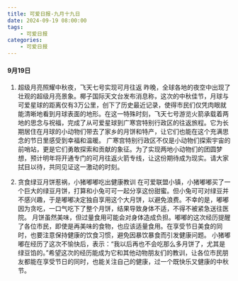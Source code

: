 ```yaml
---
title: 可爱日报-九月十九日
date: 2024-09-19 08:00:00
tags:
    - 可爱日报
categories:
    - 可爱日报
---
```

#### 9月19日
1. 超级月亮照耀中秋夜，飞天七号实现可月往返
昨晚，全球各地的夜空中出现了壮观的超级月亮景象。椰子国际天文台发布消息称，这次的中秋佳节，月球与可爱星球的距离仅有3万公里，创下了历史最近记录，使得市民们仅凭肉眼就能清晰地看到月球表面的地形。在这一特殊时刻，飞天七号游览火箭承载着两地的思念与祝福，完成了从可爱星球到广寒宫特别行政区的往返旅程。它为长期居住在月球的小动物们带去了家乡的月饼和特产，让它们也能在这个充满思念的节日里感受到幸福和温暖。
广寒宫特别行政区不仅是小动物们探索宇宙的前哨站，更是它们勇敢探索和贡献的象征。为了实现两地小动物们的团圆梦想，预计明年将开通专门的可月往返火箭专线，让这份期待成为现实。请大家拭目以待，共同见证这一激动的时刻。

2. 贪食绿豆月饼惹祸，小猪嘟嘟吃出健康教训
在可爱联盟小镇，小猪嘟嘟买了一个巨大的绿豆月饼，打算和小兔可可一起分享这份甜蜜。但小兔可可对绿豆并不感兴趣，于是嘟嘟决定独自享用这个大月饼，以避免浪费。不幸的是，嘟嘟因为贪吃，一口气吃下了整个月饼，结果导致身体不适，不得不被紧急送往医院。
月饼虽然美味，但过量食用可能会对身体造成负担。嘟嘟的这次经历提醒了各位市民，即使是再美味的食物，也应该适量食用。在享受节日美食的同时，也要注意保持健康的饮食习惯，避免因暴饮暴食而引发健康问题。
小猪嘟嘟在经历了这次不愉快后，表示：“我以后再也不会吃那么多月饼了，尤其是绿豆馅的。”希望这次的经历能成为它和其他动物朋友们的教训，让各位市民朋友都能在享受节日的同时，也能关注自己的健康，过一个既快乐又健康的中秋节。